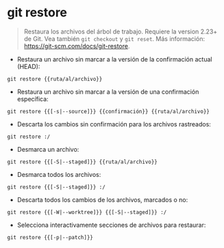 # git restore

> Restaura los archivos del árbol de trabajo. Requiere la version 2.23+ de Git.
> Vea también `git checkout` y `git reset`.
> Más información: <https://git-scm.com/docs/git-restore>.

- Restaura un archivo sin marcar a la versión de la confirmación actual (HEAD):

`git restore {{ruta/al/archivo}}`

- Restaura un archivo sin marcar a la versión de una confirmación específica:

`git restore {{[-s|--source]}} {{confirmación}} {{ruta/al/archivo}}`

- Descarta los cambios sin confirmación para los archivos rastreados:

`git restore :/`

- Desmarca un archivo:

`git restore {{[-S|--staged]}} {{ruta/al/archivo}}`

- Desmarca todos los archivos:

`git restore {{[-S|--staged]}} :/`

- Descarta todos los cambios de los archivos, marcados o no:

`git restore {{[-W|--worktree]}} {{[-S|--staged]}} :/`

- Selecciona interactivamente secciones de archivos para restaurar:

`git restore {{[-p|--patch]}}`
